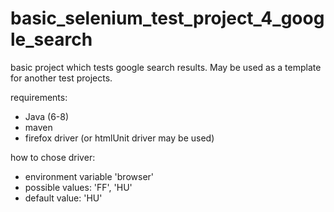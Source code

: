 # basic_selenium_test_project_4_google_search
basic project which tests google search results. May be used as a template for another test projects.

requirements: 
 - Java (6-8)
 - maven
 - firefox driver (or htmlUnit driver may be used)
 
 how to chose driver: 
  - environment variable 'browser'
  - possible values: 'FF', 'HU'
  - default value: 'HU'
